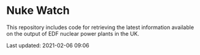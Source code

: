 # Nuke Watch

This repository includes code for retrieving the latest information available on the output of EDF nuclear power plants in the UK.

Last updated: 2021-02-06 09:06